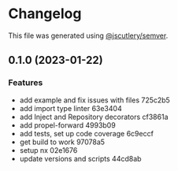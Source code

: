 # Changelog

This file was generated using [@jscutlery/semver](https://github.com/jscutlery/semver).

## 0.1.0 (2023-01-22)


### Features

* add example and fix issues with files 725c2b5
* add import type linter 63e3404
* add Inject and Repository decorators cf3861a
* add propel-forward 4993b09
* add tests, set up code coverage 6c9eccf
* get build to work 97078a5
* setup nx 02e1676
* update versions and scripts 44cd8ab
